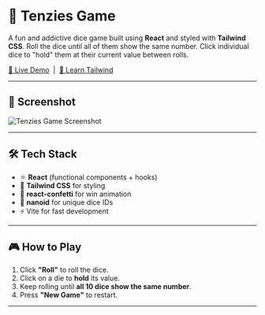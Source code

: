 # 🎲 Tenzies Game

A fun and addictive dice game built using **React** and styled with **Tailwind CSS**. Roll the dice until all of them show the same number. Click individual dice to "hold" them at their current value between rolls.

[🚀 Live Demo](https://your-deployment-link.com) &nbsp;|&nbsp; [🧠 Learn Tailwind](https://tailwindcss.com)

---

## 📸 Screenshot

![Tenzies Game Screenshot](./public/screenshot.png)

---

## 🛠 Tech Stack

- ⚛️ **React** (functional components + hooks)
- 🎨 **Tailwind CSS** for styling
- 🎉 **react-confetti** for win animation
- 🔁 **nanoid** for unique dice IDs
- ⚡️ Vite for fast development

---

## 🎮 How to Play

1. Click **"Roll"** to roll the dice.
2. Click on a die to **hold** its value.
3. Keep rolling until **all 10 dice show the same number**.
4. Press **"New Game"** to restart.

---

